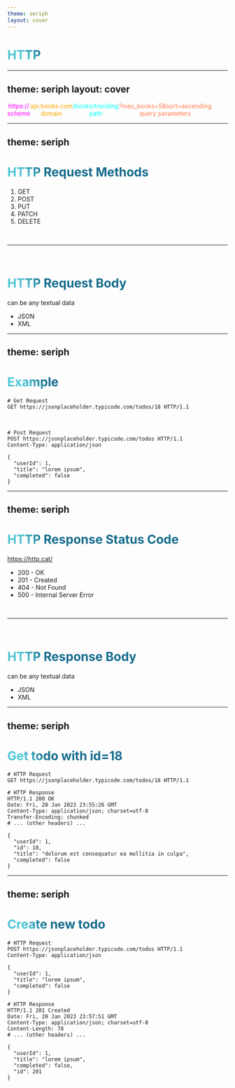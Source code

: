 ```yaml
---
theme: seriph
layout: cover
---
```


# HTTP

<style>
h1 {
  background-color: #2B90B6;
  background-image: linear-gradient(45deg, #4EC5D4 10%, #146b8c 20%);
  background-size: 100%;
  -webkit-background-clip: text;
  -moz-background-clip: text;
  -webkit-text-fill-color: transparent;
  -moz-text-fill-color: transparent;
}
</style>

---
theme: seriph
layout: cover
---

<div style="display: flex">
  <div style="display: inline-block">
    <p class="scheme">https://</p>
    <p class="scheme">scheme</p>
  </div>
  <div style="display: inline-block">
    <p class="domain">api.books.com</p>
    <p class="domain">domain</p>
  </div>
  <div style="display: inline-block">
    <p class="path">/books/trending</p>
    <p class="path">path</p>
  </div>
  <div style="display: inline-block">
    <p class="query-params">?max_books=5&sort=ascending</p>
    <p class="query-params">query parameters</p>
  </div>
</div>


<style>
.scheme {
  color: magenta;
  text-align: center;
  margin: 0;
}
.domain {
  color: orange;
  text-align: center;
  margin: 0;
}
.path {
  color: cyan;
  text-align: center;
  margin: 0;
}
.query-params {
  color: coral;
  text-align: center;
  margin: 0;
}
</style>

---
theme: seriph
---

# HTTP Request Methods
1. GET
2. POST
3. PUT
4. PATCH
5. DELETE

<br />
<hr />
<br />

# HTTP Request Body

can be any textual data
- JSON
- XML

<style>
h1 {
  background-color: #2B90B6;
  background-image: linear-gradient(45deg, #4EC5D4 10%, #146b8c 20%);
  background-size: 100%;
  -webkit-background-clip: text;
  -moz-background-clip: text;
  -webkit-text-fill-color: transparent;
  -moz-text-fill-color: transparent;
}
</style>


---
theme: seriph
---

# Example

```http
# Get Request
GET https://jsonplaceholder.typicode.com/todos/18 HTTP/1.1
```

<br/>

```http
# Post Request
POST https://jsonplaceholder.typicode.com/todos HTTP/1.1
Content-Type: application/json

{
  "userId": 1,
  "title": "lorem ipsum",
  "completed": false
}
```

<style>
h1 {
  background-color: #2B90B6;
  background-image: linear-gradient(45deg, #4EC5D4 10%, #146b8c 20%);
  background-size: 100%;
  -webkit-background-clip: text;
  -moz-background-clip: text;
  -webkit-text-fill-color: transparent;
  -moz-text-fill-color: transparent;
}
</style>

---
theme: seriph
---

# HTTP Response Status Code
https://http.cat/

- 200 - OK
- 201 - Created
- 404 - Not Found
- 500 - Internal Server Error


<br />
<hr />
<br />

# HTTP Response Body
can be any textual data 

- JSON
- XML

<style>
h1 {
  background-color: #2B90B6;
  background-image: linear-gradient(45deg, #4EC5D4 10%, #146b8c 20%);
  background-size: 100%;
  -webkit-background-clip: text;
  -moz-background-clip: text;
  -webkit-text-fill-color: transparent;
  -moz-text-fill-color: transparent;
}
</style>

---
theme: seriph
---

# Get todo with id=18

```http
# HTTP Request
GET https://jsonplaceholder.typicode.com/todos/18 HTTP/1.1

# HTTP Response
HTTP/1.1 200 OK
Date: Fri, 20 Jan 2023 23:55:26 GMT
Content-Type: application/json; charset=utf-8
Transfer-Encoding: chunked
# ... (other headers) ...

{
  "userId": 1,
  "id": 18,
  "title": "dolorum est consequatur ea mollitia in culpa",
  "completed": false
}
```

<style>
h1 {
  background-color: #2B90B6;
  background-image: linear-gradient(45deg, #4EC5D4 10%, #146b8c 20%);
  background-size: 100%;
  -webkit-background-clip: text;
  -moz-background-clip: text;
  -webkit-text-fill-color: transparent;
  -moz-text-fill-color: transparent;
}
</style>

---
theme: seriph
---

# Create new todo

```http
# HTTP Request
POST https://jsonplaceholder.typicode.com/todos HTTP/1.1
Content-Type: application/json

{
  "userId": 1,
  "title": "lorem ipsum",
  "completed": false
}

# HTTP Response
HTTP/1.1 201 Created
Date: Fri, 20 Jan 2023 23:57:51 GMT
Content-Type: application/json; charset=utf-8
Content-Length: 78
# ... (other headers) ...

{
  "userId": 1,
  "title": "lorem ipsum",
  "completed": false,
  "id": 201
}
```

<style>
h1 {
  background-color: #2B90B6;
  background-image: linear-gradient(45deg, #4EC5D4 10%, #146b8c 20%);
  background-size: 100%;
  -webkit-background-clip: text;
  -moz-background-clip: text;
  -webkit-text-fill-color: transparent;
  -moz-text-fill-color: transparent;
}
</style>
